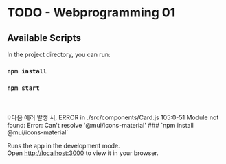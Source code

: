 # TODO - Webprogramming 01

## Available Scripts

In the project directory, you can run:
### `npm install`
### `npm start`
<br>
<br>
💡다음 에러 발생 시,
ERROR in ./src/components/Card.js 105:0-51
Module not found: Error: Can't resolve '@mui/icons-material' 
### `npm install @mui/icons-material`

Runs the app in the development mode.\
Open [http://localhost:3000](http://localhost:3000) to view it in your browser.
